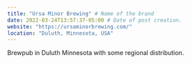 ```yaml
---
title: "Ursa Minor Brewing" # Name of the brand
date: 2022-03-24T13:57:37-05:00 # Date of post creation.
website: "https://ursaminorbrewing.com/"
location: "Duluth, Minnesota, USA"
---
```


Brewpub in Duluth Minnesota with some regional distribution.